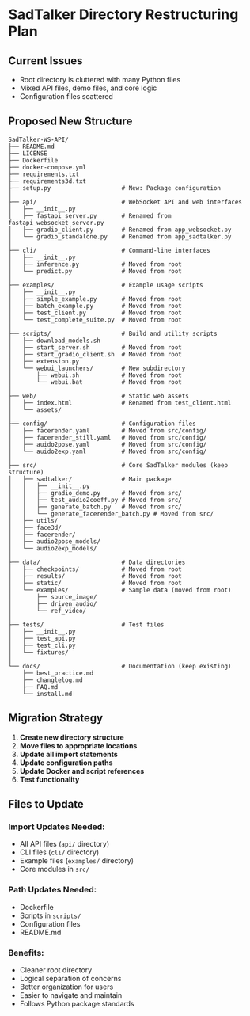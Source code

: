 # SadTalker Directory Restructuring Plan

## Current Issues
- Root directory is cluttered with many Python files
- Mixed API files, demo files, and core logic
- Configuration files scattered

## Proposed New Structure

```
SadTalker-WS-API/
├── README.md
├── LICENSE
├── Dockerfile
├── docker-compose.yml
├── requirements.txt
├── requirements3d.txt
├── setup.py                    # New: Package configuration
│
├── api/                        # WebSocket API and web interfaces
│   ├── __init__.py
│   ├── fastapi_server.py       # Renamed from fastapi_websocket_server.py
│   ├── gradio_client.py        # Renamed from app_websocket.py  
│   └── gradio_standalone.py    # Renamed from app_sadtalker.py
│
├── cli/                        # Command-line interfaces
│   ├── __init__.py
│   ├── inference.py            # Moved from root
│   └── predict.py              # Moved from root
│
├── examples/                   # Example usage scripts
│   ├── __init__.py
│   ├── simple_example.py       # Moved from root
│   ├── batch_example.py        # Moved from root
│   ├── test_client.py          # Moved from root
│   └── test_complete_suite.py  # Moved from root
│
├── scripts/                    # Build and utility scripts
│   ├── download_models.sh
│   ├── start_server.sh         # Moved from root
│   ├── start_gradio_client.sh  # Moved from root
│   ├── extension.py
│   └── webui_launchers/        # New subdirectory
│       ├── webui.sh            # Moved from root
│       └── webui.bat           # Moved from root
│
├── web/                        # Static web assets
│   ├── index.html              # Renamed from test_client.html
│   └── assets/
│
├── config/                     # Configuration files
│   ├── facerender.yaml         # Moved from src/config/
│   ├── facerender_still.yaml   # Moved from src/config/
│   ├── auido2pose.yaml         # Moved from src/config/
│   └── auido2exp.yaml          # Moved from src/config/
│
├── src/                        # Core SadTalker modules (keep structure)
│   ├── sadtalker/              # Main package
│   │   ├── __init__.py
│   │   ├── gradio_demo.py      # Moved from src/
│   │   ├── test_audio2coeff.py # Moved from src/
│   │   ├── generate_batch.py   # Moved from src/
│   │   └── generate_facerender_batch.py # Moved from src/
│   ├── utils/
│   ├── face3d/
│   ├── facerender/
│   ├── audio2pose_models/
│   └── audio2exp_models/
│
├── data/                       # Data directories
│   ├── checkpoints/            # Moved from root
│   ├── results/                # Moved from root
│   ├── static/                 # Moved from root
│   └── examples/               # Sample data (moved from root)
│       ├── source_image/
│       ├── driven_audio/
│       └── ref_video/
│
├── tests/                      # Test files
│   ├── __init__.py
│   ├── test_api.py
│   ├── test_cli.py
│   └── fixtures/
│
└── docs/                       # Documentation (keep existing)
    ├── best_practice.md
    ├── changlelog.md
    ├── FAQ.md
    └── install.md
```

## Migration Strategy

1. **Create new directory structure**
2. **Move files to appropriate locations**
3. **Update all import statements**
4. **Update configuration paths**
5. **Update Docker and script references**
6. **Test functionality**

## Files to Update

### Import Updates Needed:
- All API files (`api/` directory)
- CLI files (`cli/` directory)  
- Example files (`examples/` directory)
- Core modules in `src/`

### Path Updates Needed:
- Dockerfile
- Scripts in `scripts/`
- Configuration files
- README.md

### Benefits:
- Cleaner root directory
- Logical separation of concerns
- Better organization for users
- Easier to navigate and maintain
- Follows Python package standards
